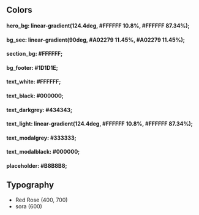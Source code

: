 ## Colors

#### hero_bg: linear-gradient(124.4deg, #FFFFFF 10.8%, #FFFFFF 87.34%);
#### bg_sec: linear-gradient(90deg, #A02279 11.45%, #A02279 11.45%);
#### section_bg: #FFFFFF;
#### bg_footer: #1D1D1E;
#### text_white: #FFFFFF;
#### text_black: #000000;
#### text_darkgrey: #434343;
#### text_light: linear-gradient(124.4deg, #FFFFFF 10.8%, #FFFFFF 87.34%);
#### text_modalgrey: #333333;
#### text_modalblack: #000000;
#### placeholder: #B8B8B8;

## Typography

* Red Rose (400, 700)
* sora (600)